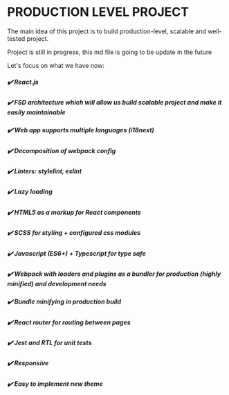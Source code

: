 # PRODUCTION LEVEL PROJECT
The main idea of this project is to build production-level, scalable and well-tested project.

Project is still in progress, this md file is going to be update in the future

Let's focus on what we have now:
##### ✔️ React.js
##### ✔️ FSD architecture which will allow us build scalable project and make it easily maintainable
##### ✔️ Web app supports multiple languages (i18next) 
##### ✔️ Decomposition of webpack config
##### ✔️ Linters: stylelint, eslint
##### ✔️ Lazy loading 
##### ✔️ HTML5 as a markup for React components
##### ✔️ SCSS for styling + configured css modules 
##### ✔️ Javascript (ES6+) + Typescript for type safe 
##### ✔️ Webpack with loaders and plugins as a bundler for production (highly minified) and development needs
##### ✔️ Bundle minifying in production build
##### ✔️ React router for routing between pages
##### ✔️ Jest and RTL for unit tests
##### ✔️ Responsive
##### ✔️ Easy to implement new theme
